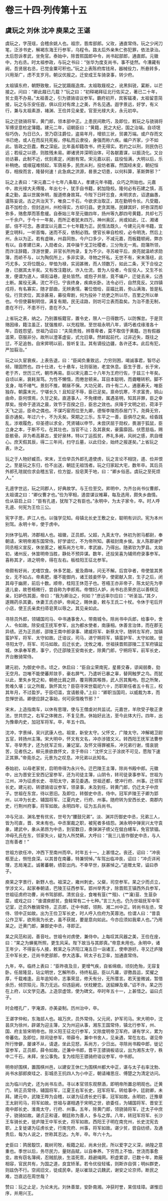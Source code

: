 # 卷三十四·列传第十五

## 虞玩之 刘休 沈冲 庾杲之 王谌

虞玩之，字茂瑶，会稽余姚人也。祖宗，晋库部郎。父玫，通直常侍。玩之少闲刀笔，泛涉书史，解褐东海王行参军，乌程令。路太后外亲朱仁弥犯罪，依法录治。太后怨诉孝武，坐免官。泰始中，除晋熙国郎中令，尚书起部郎，通直郎。元徽中，为右丞。时太祖参政，与玩之书曰：“张华为度支尚书，事不徒然。今漕藏有阙，吾贤居右丞，已觉金粟可积也。”玩之上表陈府库钱帛，器械役力，所悬转多，兴用渐广，虑不支岁月。朝议优报之。迁安成王车骑录事，转少府。

太祖镇东府，朝野致敬，玩之犹蹑屐造席。太祖取屐视之，讹黑斜锐，蒵断，以芒接之。问曰：“卿此屐已几载？”玩之曰：“初释褐拜征北行佐买之，著已二十年，贫士竟不办易。”太祖善之，引为骠骑谘议参军。霸府初开，宾客辐凑，太祖留意简接，玩之与乐安任遐，俱以应对有席上之美，齐名见遇。遐字景远，好学，有义行，兼与太祖素游，褚渊、王俭并见亲爱。官至光禄大夫，永元初卒。

玩之迁骁骑将军，黄门郎，领本部中正。上患民间欺巧，及即位，敕玩之与骁骑将军傅坚意检定簿籍。建元二年，诏朝臣曰：“黄籍，民之大纪，国之治端。自顷氓俗巧伪，为日已久，至乃窃注爵位，盗易年月，增损三状，贸袭万端。或户存而文书已绝，或人在而反托死板，停私而云隶役，身强而称六疾。编户齐家，少不如此。皆政之巨蠹，教之深疵。比年虽却籍改书，终无得实。若约之以刑，则民伪已远；若绥之以德，则胜残未易。卿诸贤并深明治体，可各献嘉谋，以振浇化。又台坊访募，此制不近，优刻素定，闲剧有常。宋元嘉以前，兹役恒满，大明以后，乐补稍绝。或缘寇难频起，军荫易多，民庶从利，投坊者寡。然国经未变，朝纪恒存，相揆而言，隆替何速！此急病之洪源，晷景之切患，以何科算，革斯弊邪？”

玩之上表曰：“宋元嘉二十七年八条取人，孝建元年书籍，众巧之所始也。元嘉中，故光禄大夫傅隆，年出七十，犹手自书籍，躬加隐校。隆何必有石建之慎，高柔之勤，盖以世属休明，服道修身故耳。今陛下日旰忘食，未明求衣，诏逮幽愚，谨陈妄说。古之共治天下，唯良二千石，今欲求治取正，其在勤明令长。凡受籍，县不加检合，但封送州，州检得实，方却归县。吏贪其赂，民肆其奸，奸弥深而却弥多，赂愈厚而答愈缓。自泰始三年至元徽四年，扬州等九郡四号黄籍，共却七万一千余户。于今十一年矣，而所正者犹未四万。神州奥区，尚或如此，江、湘诸部，倍不可念。愚谓宜以元嘉二十七年籍为正。民惰法既久，今建元元年书籍，宜更立明科，一听首悔，迷而不反，依制必戮。使官长审自检校，必令明洗，然后上州，永以为正。若有虚昧，州县同咎。今户口多少，不减元嘉，而板籍顿阙，弊亦有以。自孝建已来，入勋者众，其中操干戈卫社稷者，三分殆无一焉。勋簿所领，而诈注辞籍，浮游世要，非官长所拘录，复为不少。寻苏峻平后，庾亮就温峤求勋簿，而峤不与，以为陶侃所上，多非实录。寻物之怀私，无世不有，宋末落纽，此巧尤多。又将位既众，举恤为禄，实润甚微，而人领数万，如此二条，天下合役之身，已据其太半矣。又有改注籍状。诈入仕流，昔为人役者，今反役人。又生不长发，便谓为道人，填街溢巷，是处皆然。或抱子并居，竟不编户，迁徙去来，公违土断。属役无满，流亡不归，宁丧终身，疾病长卧。法令必行，自然竞反。又四镇戍将，有名寡实，随才部曲，无辨勇懦，署位借给，巫媪比肩，弥山满海，皆是私役。行货求位，其涂甚易，募役卑剧，何为投补？坊吏之所以尽，百里之所以单也。今但使募制明信，满复有期，民无迳路，则坊可立表而盈矣。为治不患无制，患在不行，不患不行，患在不久。”

上省玩之表，纳之。乃别置板籍官，置令史，限人一日得数巧，以防懈怠。于是货赂因缘，籍注虽正，犹强推却，以充程限。至世祖永明八年，谪巧者戍缘淮各十年，百姓怨望。世祖乃诏曰：“夫简贵贱，辨尊卑者，莫不取信于黄籍。岂有假器滥荣，窃服非分。故所以澄革虚妄，式允旧章。然衅起前代，过非近失，既往之愆，不足追咎。自宋昇明以前，皆听复注。其有谪役边疆，各许还本。此后有犯，严加翦治。”

玩之以久宦衰疾，上表告退，曰：“臣闻负重致远，力穷则困，竭诚事君，智尽必倾，理固然也。四十仕进，七十悬车，壮则驱驰，老宜休息。臣生于晋，长于宋，老于齐，世历三代，朝市再易。臣以宋元嘉二十八年为王府行佐，于兹三十年矣。自顷以来，衰耗渐笃。为性不懒惰，而倦怠顿来。耳目本聪明，而聋矒转积。脚不支身，喘不绪气。景刻不推，朝昼不保。大功兄弟，四十有二人，通塞寿夭，唯臣独存。朝露末光，宁堪长久！且知足不辱，臣已足矣。禀命饥寒，不求富贵，铜山由命，臣何恨焉，久甘之矣。直道事人，不免缧绁，属遇圣明，知其非罪，臣之幸厚矣。授命于道消之晨，效节于百揆之日，臣忠之效也。庆降于文明之初，荷泽于天飞之运，臣命之偶也。不谋巧宦而位至九卿，德惭李陵而忝居门下。尧舜无穷，臣亦通矣。年过六十，不为夭矣。荣期之三乐，东平之一善，臣俱尽之矣。经昏践乱，涉艰履危，仰圣德以求全，凭贤辅以申节，未尝厌屈于勋权，畏溺于狐鼠，臣立身之本，于斯不亏。在其壮也，当官不让；及其衰矣，豪露靡因。伏愿慈临，赐臣骸骨。非为希高慕古，爱好泉林，特以丁运孤贫，养礼多阙，风树之感，夙自缠心。庶天假其辰，得二三年间，扫守丘墓，以此归全，始终之报遂矣。”上省玩之表，许之。

玩之于人物好臧否。宋末，王俭举员外郎孔逷使虏，玩之言论不相饶，逷、俭并恨之。至是玩之东归，俭不出送，朝廷无祖饯者。玩之归家起大宅，数年卒。其后员外郎孔瑄就俭求会稽五官，俭方盥，投皂荚于地，曰：“卿乡俗恶。虞玩之至死烦人。”

孔逷字世远，玩之同郡人，好典故学。与王俭至交。昇明中，为齐台尚书仪曹郎，太祖谓之曰：“卿仪曹才也。”俭为宰相，逷尝谋议帷幕，每及选用，颇失乡曲情。俭从容启上曰：“臣有孔逷，犹陛下之有臣也。”永明中，为太子家令，卒。时人呼孔逷、何宪为王俭三公。

宪字子思，庐江人也。以强学见知。母镇北长史王敷之女，聪明有训识。宪为本州别驾。永明十年，使于虏中。

刘休字弘明，沛郡相人也。祖徽，正员郎。父超，九真太守。休初为驸马都尉，奉朝请，宋明帝湘东国常侍。好学谙忆，不为帝所知。袭祖封南乡侯。友人陈郡谢俨同丞相义宣反，休坐匿之，被系尚方七年，孝武崩，乃得出。随弟钦为罗县。太始初，诸州反，休筮明帝当胜，静处不预异谋。数年，还投吴喜为辅师府录事参军。喜称其才，进之明帝，得在左右。板桂阳王征北参军。

帝颇有好尚，尤嗜饮食。休多艺能，爰及鼎味，问无不解。后宫孕者，帝使筮其男女，无不如占。帝素肥，痿不能御内，诸王妓妾怀孕，使密献入宫，生子之后，闭其母于幽房，前后十数。顺帝，桂阳王休范子也。苍梧王亦非帝子，陈太妃先为李道儿妾，故苍梧微行，尝自称为李郎焉。帝憎妇人妒，尚书右丞荣彦远以善棋见亲，妇妒伤其面，帝曰：“我为卿治之，何如？”彦远率尔应曰：“听圣旨。”其夕，遂赐药杀其妻。休妻王氏亦妒，帝闻之，赐休妾，敕与王氏二十杖。令休于宅后开小店，使王氏亲卖扫帚皂荚以辱之。其见亲如此。

寻除员外郎，领辅国司马、中书通事舍人，带南城令。除尚书中兵郎，给事中，舍人、令如故。除安成王抚军参军，出为都水使者，南康相。休善言治体，而在郡无异绩。还为正员郎，邵陵王南中郎录事、建威将军、新蔡太守。随转左军府，加镇蛮护军，将军、太守如故。迁谘议，司马，进宁朔将军，镇蛮护军、太守如故。徙寻阳太守，将军、司马如故。后迁长史。沈攸之难，世祖挟晋熙邵陵二王军府镇盆城，休承奉军费，事宁，仍迁邵陵王安南长史，除黄门郎，宁朔将军，前军长史，齐台散骑常侍。

建元初，为御史中丞。顷之，休启曰：“臣自尘荣南宪，星晷交春，谬闻弱奏，劾无空月。岂唯不能使蕃邦敛手，豪右屏气，乃遣听已暴之辜，替网触罗之鸟。而犹以此，里失乡党之和，朝绝比肩之顾，覆背腾其喉唇，武人厉其觜吻。怨之所聚，势难久堪；议之所裁，孰怀其允？臣窃寻宋世载祀六十，历职斯任者五十有三，校其年月，不过盈岁。于臣叨滥，宜请骸骨。”上曰：“卿职当国司，以威裁为本，而忽惮世诮。卿便应辞之事始，何可获惰晚节邪？”

宋末，上造指南车，以休有思理，使与王僧虔对共监试。元嘉世，羊欣受子敬正隶法，世共宗之，右军之体微古，不复见贵。休始好此法，至今此体大行。四年，出为豫章内史，加冠军将军。卒，年五十四。

沈冲，字景绰，吴兴武康人也。祖宣，新安太守。父怀文，广陵太守。冲解褐卫尉五官，转扬州主簿。宋大明中，怀文有文名，冲亦涉猎文义。转西阳王抚军法曹参军，寻举秀才，还为抚军正佐，兼记室。及怀文得罪被系，冲兄弟行谢，情哀貌苦，见者伤之。柳元景欲救怀文，言于帝曰：“沈怀文三子涂炭不可见，愿陛下速正其罪。”帝竟杀之。元景为之叹息。冲兄弟以此知名。

泰始初，以母老家贫，启明帝得为永兴令。迁巴陵王主簿，除尚书殿中郎。元徽中，出为晋安王安西记室参军，还为司徒主簿，山阴令，转司徒录事参军。世祖为江州，冲为征虏长史、寻阳太守，甚见委遇。世祖还都，使冲行府、州事。迁领军长史。建元初，转骠骑谘议参军，领录事，未及到任，转黄门郎，仍迁太子中庶子。世祖在东宫，待以恩旧。及即位，转御史中丞，侍中。冠军庐陵王子卿为郢州，以冲为长史、辅国将军、江夏内史，行府、州事。随府转为安西长史、南郡内史，行荆州府事，将军如故。永明四年，征为五兵尚书。

冲与兄淡、渊名誉有优劣，世号为“腰鼓兄弟”。淡、渊并历御史中丞，兄弟三人，皆为司直，晋、宋未有也。中丞案裁之职，被宪者多结怨。渊永明中弹吴兴太守袁彖，建武中，彖从弟昂为中丞，到官数日，奏弹渊子缋父在僦白幰车，免官禁锢。冲母孔氏在东，邻家失火，疑为人所焚爇，大呼曰：“我三儿皆作御史中丞，与人岂有善者！”

世祖方欲任冲，冲西下至南州而卒。时年五十一。上甚惜之。丧还，诏曰：“冲丧柩至止，恻怆良深。以其昔在南蕃，特兼悯悼。”车驾出临冲丧，诏曰：“冲贞详闲理，志局淹正。诚著蕃朝，绩彰出内。不幸早世，朕甚悼之。”追赠太常，谥曰恭子。

庾杲之字景行，新野人也。祖深之，雍州刺史。父粲，司空参军。杲之少而贞立，学涉文义。起家奉朝请，巴陵王征西参军。郢州举秀才，除晋熙王镇西外兵参军，世祖征虏府功曹，尚书驾部郎。清贫自业，食唯有韮{艹殂}、{艹瀹}韮、生韮杂菜，或戏之曰：“谁谓庾郎贫，食鲑常有二十七种。”言三九也。仍为世祖抚军中军记室，迁员外散骑常侍，正员郎，迁中书郎，领荆、湘二州中正。转尚书左丞，常侍、领中正如故。出为王俭卫军长史，时人呼入俭府为芙蓉池。俭谓人曰：“昔袁公作卫军，欲用我为长史，虽不获就，要是意向如此。今亦应须如我辈人也。”乃用杲之。迁黄门郎，兼御史中丞，寻即正。

杲之风范和润，善音吐。世祖令对虏使，兼侍中。上每叹其风器之美，王俭在座，曰：“杲之为蝉冕所照，更生风采。陛下故当与其即真。”帝意未用也。永明中，诸王年少，不得妄与人接，敕杲之与济阳江淹五日一诣诸王，使申游好。寻又迁庐陵王中军长史，迁尚书吏部郎，参大选事。转太子右卫率，加通直常侍。

九年，卒。临终上表曰：“臣昨夜及旦，更增气疾，自省绵痼，顷刻危殆，无容复卧。任居隆显，玷尘明世，乞解所忝，待终私庭。臣以凡庸，谬徼昌运，奖擢之厚，千载难逢。且年逾知命，志事荣显，修夭有分，无所厝言。若天鉴微诚，暂借余历，倾宗殒元，陈力无远。仰违庭阙，伏枕鲠恋。送貂蝉及章。”诏不许。杲之历在上府，以文学见遇。上造崇虚馆，使为碑文。卒时年五十一，上甚惜之。谥曰贞子。

时会稽孔广，字淹源，亦美姿制。历州治中，卒。

王谌字仲和，东海郯人也。祖万庆，员外常侍。父元闵，护军司马。宋大明中，沈昙庆为徐州，辟谌为迎主簿，又为州迎从事，湘东王国常侍，镇北行参军，州、国、府主皆宋明帝也。除义阳王征北行参军，又除度明帝卫军府。谌有学义，累为帝蕃佐。及即位，除司徒参军，带薛令，兼中书舍人，见亲遇，常在左右。谌见帝所行惨僻，屡谏不从，请退，坐此见怒，系尚方，少日出。寻除尚书殿中郎，徙记室参军，正员郎，薛令如故。迁兼中书郎，晋平王骠骑板谘议，出为湘东太守，秩中二千石，未拜，坐公事免。复为桂阳王骠骑府谘议参军，中书郎。

明帝好围棋，置围棋州邑，以建安王休仁为围棋州都大中正，谌与太子右率沈勃、尚书水部郎庾珪之、彭城丞王抗四人为小中正，朝请褚思庄、傅楚之为清定访问。

出为临川内史，还为尚书左丞。寻以本官领东观祭酒，即明帝所置总明观也。迁黄门，转正员常侍，辅国将军，江夏王右军长史，冠军将军。转给事中，廷尉卿，未拜。建元中，武陵王晔为会稽，以谌为征虏长史行事，冠军如故。永明初，迁豫章王太尉司马，将军如故。世祖与谌相遇于宋明之世，欲委任，为辅国将军、晋安王南中郎长史、淮南太守，行府、州事。五年，除黄门郎，领骁骑将军，迁太子中庶子，骁骑如故。谌贞正和谨，朝廷称为善人，多与之厚。八年，转冠军将军、长沙王车骑长史，徙庐陵王中军长史，将军如故。西阳王子明在南兖州，长史沈宪去职，上复徙谌为征虏长史，行南兖府、州事，将军如故。谌少贫，尝自纺绩，及通贵后，每为人说之，世称其志达。九年，卒。年六十九。

史臣曰：鹑居鷇饮，裁树司牧，板籍之起，尚未分民，所以爱字之义深，纳隍之意重也。季世以后，务尽民力，量财品赋，以自奉养。下穷而上不恤，世浇而事愈变。故有窃名簿阀，忍贼肌肤，生滥死乖，趋避绳网。积虚累谬，已数十年，欺蔽相容，官民共有，为国之道，良宜矫革。若令优役轻徭，则斯诈自弭；明纠群吏，则兹伪不行。空阅旧文，徒成民幸。是以崔琰之讥魏武，谢安之论京师。断民之难，岂直远在周世哉？

赞曰：玩之止足，为论未光。刘休善筮，安卧南湘。冲获时誉，杲信珪璋。谌惟旧序，并用兴王。
